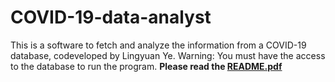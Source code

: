 # COVID-19-data-analyst
This is a software to fetch and analyze the information from a COVID-19 database, codeveloped by Lingyuan Ye. Warning: You must have the access to the database to run the program.
**Please read the [README.pdf](https://github.com/fan19-hub/COVID-19-data-analyst/blob/main/README.pdf)**

